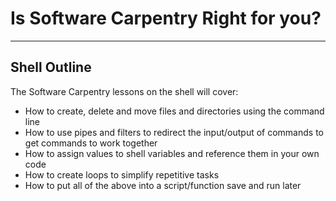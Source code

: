 # Is Software Carpentry Right for you?
---

## Shell Outline
The Software Carpentry lessons on the shell will cover:
* How to create, delete and move files and directories using the command line
* How to use pipes and filters to redirect the input/output of commands to get commands to work together
* How to assign values to shell variables and reference them in your own code 
* How to create loops to simplify repetitive tasks
* How to put all of the above into a script/function save and run later
